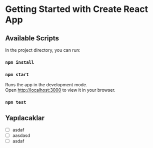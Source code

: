 # Getting Started with Create React App



## Available Scripts

In the project directory, you can run:

### `npm install`

### `npm start`

Runs the app in the development mode.\
Open [http://localhost:3000](http://localhost:3000) to view it in your browser.

### `npm test`

## Yapılacaklar
- [ ] asdaf 
- [ ] aasdasd
- [ ] asdaf